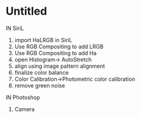 # Untitled
IN SiriL
1. import HaLRGB in SiriL
2. Use RGB Compositing to add LRGB
3. Use RGB Compositing to add Ha
4. open Histogram-> AutoStretch
5. align using image pattern alignment
6. finalize color balance
7. Color Calibration->Photometric color calibration
8. remove green noise

IN Photoshop
1. Camera 
